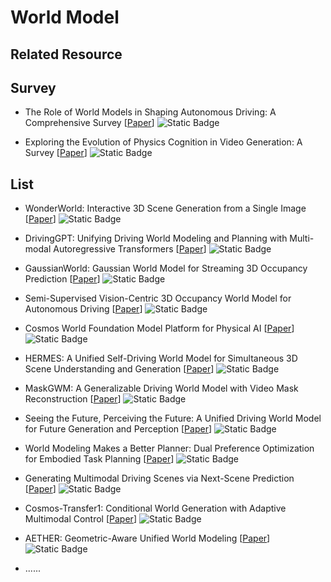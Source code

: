 # World Model

## Related Resource

## Survey

- The Role of World Models in Shaping Autonomous Driving: A Comprehensive Survey [[Paper](https://arxiv.org/abs/2502.10498)] ![Static Badge](https://img.shields.io/badge/arXiv%202502-red)

- Exploring the Evolution of Physics Cognition in Video Generation: A Survey [[Paper](https://arxiv.org/abs/2503.21765)] ![Static Badge](https://img.shields.io/badge/arXiv%202503-red)


## List

- WonderWorld: Interactive 3D Scene Generation from a Single Image [[Paper](https://arxiv.org/abs/2406.09394)] ![Static Badge](https://img.shields.io/badge/arXiv%202406-red)

- DrivingGPT: Unifying Driving World Modeling and Planning with Multi-modal Autoregressive Transformers [[Paper](https://arxiv.org/abs/2412.18607)] ![Static Badge](https://img.shields.io/badge/arXiv%202412-red)

- GaussianWorld: Gaussian World Model for Streaming 3D Occupancy Prediction [[Paper](https://arxiv.org/abs/2412.10373)] ![Static Badge](https://img.shields.io/badge/arXiv%202412-red)

- Semi-Supervised Vision-Centric 3D Occupancy World Model for Autonomous Driving [[Paper](https://arxiv.org/abs/2502.07309)] ![Static Badge](https://img.shields.io/badge/ICLR%202025-red)

- Cosmos World Foundation Model Platform for Physical AI [[Paper](https://arxiv.org/abs/2501.03575)] ![Static Badge](https://img.shields.io/badge/arXiv%202501-red)

- HERMES: A Unified Self-Driving World Model for Simultaneous 3D Scene Understanding and Generation [[Paper](https://arxiv.org/abs/2501.14729)] ![Static Badge](https://img.shields.io/badge/arXiv%202501-red)

- MaskGWM: A Generalizable Driving World Model with Video Mask Reconstruction [[Paper](https://arxiv.org/abs/2502.11663)] ![Static Badge](https://img.shields.io/badge/arXiv%202502-red)

- Seeing the Future, Perceiving the Future: A Unified Driving World Model for Future Generation and Perception [[Paper](https://arxiv.org/abs/2503.13587)] ![Static Badge](https://img.shields.io/badge/arXiv%202503-red)

- World Modeling Makes a Better Planner: Dual Preference Optimization for Embodied Task Planning [[Paper](https://arxiv.org/abs/2503.10480)] ![Static Badge](https://img.shields.io/badge/arXiv%202503-red)

- Generating Multimodal Driving Scenes via Next-Scene Prediction [[Paper](https://arxiv.org/abs/2503.14945)] ![Static Badge](https://img.shields.io/badge/arXiv%202503-red)

- Cosmos-Transfer1: Conditional World Generation with Adaptive Multimodal Control [[Paper](https://arxiv.org/abs/2503.14492)] ![Static Badge](https://img.shields.io/badge/arXiv%202503-red)

- AETHER: Geometric-Aware Unified World Modeling [[Paper](https://arxiv.org/abs/2503.18945)] ![Static Badge](https://img.shields.io/badge/arXiv%202503-red)


- ......
